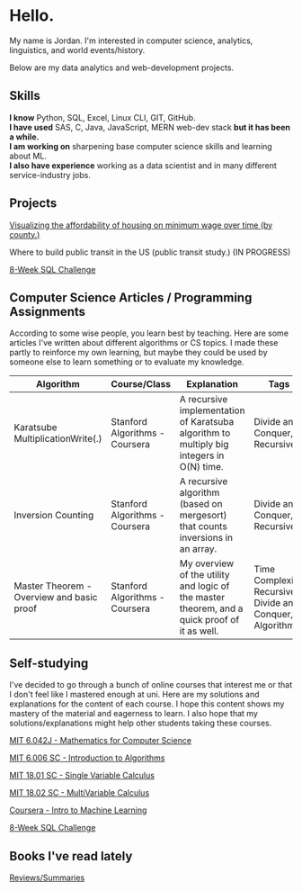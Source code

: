 # Hello.

My name is Jordan. I'm interested in computer science, analytics, linguistics, and world events/history.

Below are my data analytics and web-development projects.
## Skills
**I know** Python, SQL, Excel, Linux CLI, GIT, GitHub. <br>
**I have used** SAS, C, Java, JavaScript, MERN web-dev stack **but it has been a while.** <br>
**I am working on** sharpening base computer science skills and learning about ML. <br>
**I also have experience** working as a data scientist and in many different service-industry jobs.<br>

## Projects

[Visualizing the affordability of housing on minimum wage over time (by county.)](https://github.com/jmcgallia/mw_housing)

Where to build public transit in the US (public transit study.) (IN PROGRESS)

[8-Week SQL Challenge](https://github.com/jmcgallia/8-week-sql-challenge/tree/main)

## Computer Science Articles / Programming Assignments
According to some wise people, you learn best by teaching. Here are some articles I've written about different algorithms or CS topics. I made these partly to reinforce my own learning, but maybe they could be used by someone else to learn something or to evaluate my knowledge.

|Algorithm|Course/Class|Explanation|Tags|
|---|---|---|---|
|Karatsube MultiplicationWrite(.)|Stanford Algorithms - Coursera|A recursive implementation of Karatsuba algorithm to multiply big integers in O(N) time.|Divide and Conquer, Recursive|
|Inversion Counting|Stanford Algorithms - Coursera|A recursive algorithm (based on mergesort) that counts inversions in an array.|Divide and Conquer, Recursive|
|Master Theorem - Overview and basic proof|Stanford Algorithms - Coursera|My overview of the utility and logic of the master theorem, and a quick proof of it as well.| Time Complexity, Recursive, Divide and Conquer, Algorithms|

## Self-studying
I've decided to go through a bunch of online courses that interest me or that I don't feel like I mastered enough at uni. Here are my solutions and explanations for the content of each course. I hope this content shows my mastery of the material and eagerness to learn. I also hope that my solutions/explanations might help other students taking these courses.

[MIT 6.042J - Mathematics for Computer Science]()

[MIT 6.006 SC - Introduction to Algorithms]()

[MIT 18.01 SC - Single Variable Calculus]()

[MIT 18.02 SC - MultiVariable Calculus]()

[Coursera - Intro to Machine Learning]()

[8-Week SQL Challenge](https://github.com/jmcgallia/8-week-sql-challenge/tree/main)



## Books I've read lately
[Reviews/Summaries](https://github.com/jmcgallia/book_reviews/tree/main#readme)


